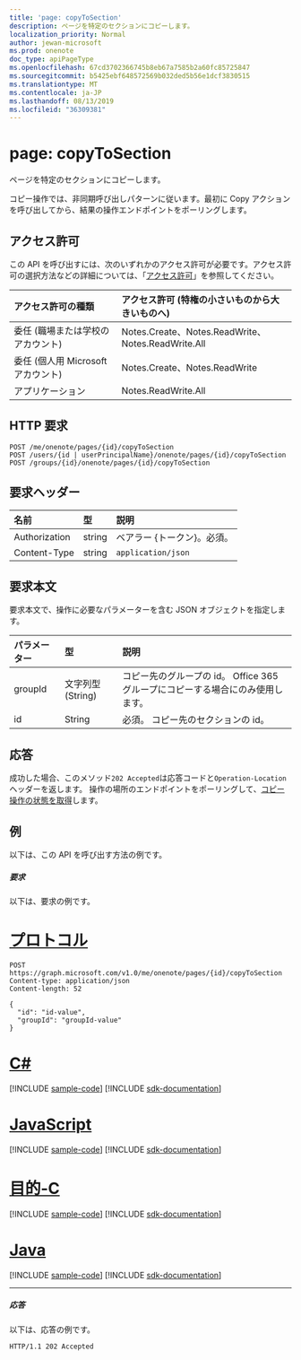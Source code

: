 ```yaml
---
title: 'page: copyToSection'
description: ページを特定のセクションにコピーします。
localization_priority: Normal
author: jewan-microsoft
ms.prod: onenote
doc_type: apiPageType
ms.openlocfilehash: 67cd3702366745b8eb67a7585b2a60fc85725847
ms.sourcegitcommit: b5425ebf648572569b032ded5b56e1dcf3830515
ms.translationtype: MT
ms.contentlocale: ja-JP
ms.lasthandoff: 08/13/2019
ms.locfileid: "36309381"
---
```

# <a name="page-copytosection"></a>page: copyToSection
ページを特定のセクションにコピーします。

コピー操作では、非同期呼び出しパターンに従います。最初に Copy アクションを呼び出してから、結果の操作エンドポイントをポーリングします。

## <a name="permissions"></a>アクセス許可
この API を呼び出すには、次のいずれかのアクセス許可が必要です。アクセス許可の選択方法などの詳細については、「[アクセス許可](/graph/permissions-reference)」を参照してください。

|アクセス許可の種類      | アクセス許可 (特権の小さいものから大きいものへ)              |
|:--------------------|:---------------------------------------------------------|
|委任 (職場または学校のアカウント) | Notes.Create、Notes.ReadWrite、Notes.ReadWrite.All    |
|委任 (個人用 Microsoft アカウント) | Notes.Create、Notes.ReadWrite    |
|アプリケーション | Notes.ReadWrite.All |

## <a name="http-request"></a>HTTP 要求
<!-- { "blockType": "ignored" } -->
```http
POST /me/onenote/pages/{id}/copyToSection
POST /users/{id | userPrincipalName}/onenote/pages/{id}/copyToSection
POST /groups/{id}/onenote/pages/{id}/copyToSection
```
## <a name="request-headers"></a>要求ヘッダー
| 名前       | 型 | 説明|
|:---------------|:--------|:----------|
| Authorization  | string  | ベアラー {トークン}。必須。 |
| Content-Type | string | `application/json` |

## <a name="request-body"></a>要求本文
要求本文で、操作に必要なパラメーターを含む JSON オブジェクトを指定します。

| パラメーター    | 型   |説明|
|:---------------|:--------|:----------|
|groupId|文字列型 (String)|コピー先のグループの id。 Office 365 グループにコピーする場合にのみ使用します。|
|id|String|必須。 コピー先のセクションの id。|

## <a name="response"></a>応答

成功した場合、このメソッド`202 Accepted`は応答コードと`Operation-Location`ヘッダーを返します。 操作の場所のエンドポイントをポーリングして、[コピー操作の状態を取得](onenoteoperation-get.md)します。

## <a name="example"></a>例
以下は、この API を呼び出す方法の例です。
##### <a name="request"></a>要求
以下は、要求の例です。

# <a name="httptabhttp"></a>[プロトコル](#tab/http)
<!-- {
  "blockType": "request",
  "name": "page_copytosection"
}-->
```http
POST https://graph.microsoft.com/v1.0/me/onenote/pages/{id}/copyToSection
Content-type: application/json
Content-length: 52

{
  "id": "id-value",
  "groupId": "groupId-value"
}
```
# <a name="ctabcsharp"></a>[C#](#tab/csharp)
[!INCLUDE [sample-code](../includes/snippets/csharp/page-copytosection-csharp-snippets.md)]
[!INCLUDE [sdk-documentation](../includes/snippets/snippets-sdk-documentation-link.md)]

# <a name="javascripttabjavascript"></a>[JavaScript](#tab/javascript)
[!INCLUDE [sample-code](../includes/snippets/javascript/page-copytosection-javascript-snippets.md)]
[!INCLUDE [sdk-documentation](../includes/snippets/snippets-sdk-documentation-link.md)]

# <a name="objective-ctabobjc"></a>[目的-C](#tab/objc)
[!INCLUDE [sample-code](../includes/snippets/objc/page-copytosection-objc-snippets.md)]
[!INCLUDE [sdk-documentation](../includes/snippets/snippets-sdk-documentation-link.md)]

# <a name="javatabjava"></a>[Java](#tab/java)
[!INCLUDE [sample-code](../includes/snippets/java/page-copytosection-java-snippets.md)]
[!INCLUDE [sdk-documentation](../includes/snippets/snippets-sdk-documentation-link.md)]

---


##### <a name="response"></a>応答
以下は、応答の例です。
<!-- {
  "blockType": "response",
  "truncated": true,
  "@odata.type": "microsoft.graph.onenoteOperation"
} -->
```http
HTTP/1.1 202 Accepted
```

<!-- uuid: 8fcb5dbc-d5aa-4681-8e31-b001d5168d79
2015-10-25 14:57:30 UTC -->
<!-- {
  "type": "#page.annotation",
  "description": "page: copyToSection",
  "keywords": "",
  "section": "documentation",
  "tocPath": "",
  "suppressions": [
  ]
}-->
